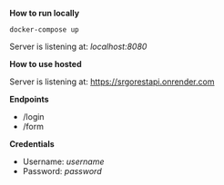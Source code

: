 **How to run locally**

```
docker-compose up
```

Server is listening at: _localhost:8080_

**How to use hosted**

Server is listening at: https://srgorestapi.onrender.com

**Endpoints**

- /login
- /form

**Credentials**

- Username: _username_
- Password: _password_
